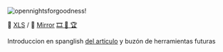 ![opennightsforgoodness!](https://user-images.githubusercontent.com/38388270/188248710-a058efe9-d554-4e18-a562-4974435c251c.gif)

🧾 [XLS](https://docs.google.com/spreadsheets/d/1eR10kDUwCEiQm-wIDg8jtBEXsv9Rgd2cG3RGrW87M9o/edit?usp=sharing) / 📀 [Mirror](https://mirror.xyz/0xE62F15C0B55ef59dFcE2E5aD51dBfAceD87378Da/Jl0S40WkQ6l_1DGL0u5Hxp0NEiXQhB1aM0a2RLxPyzc)  [  🎞 🎫 🏆](https://gitcoin.co/grants/7434/cocktails-and-caguamas-movie-night)

Introduccion en spanglish [del articulo](https://gitcoin.co/blog/infinite-gardens) y buzón de herramientas futuras

